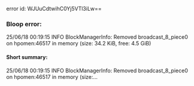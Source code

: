 error id: WJUuCdtwihC0Yj5VTl3iLw==
### Bloop error:

25/06/18 00:19:15 INFO BlockManagerInfo: Removed broadcast_8_piece0 on hpomen:46517 in memory (size: 34.2 KiB, free: 4.5 GiB)
#### Short summary: 

25/06/18 00:19:15 INFO BlockManagerInfo: Removed broadcast_8_piece0 on hpomen:46517 in memory (size:...